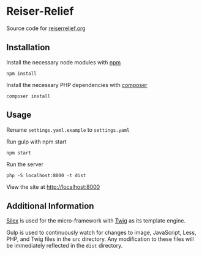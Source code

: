 # Reiser-Relief

Source code for [reiserrelief.org](https://reiserrelief.org)

## Installation

Install the necessary node modules with [npm](https://www.npmjs.com/)

```
npm install
```

Install the necessary PHP dependencies with [composer](https://getcomposer.org/)
```
composer install
```

## Usage

Rename ```settings.yaml.example``` to ```settings.yaml```

Run gulp with npm start
```
npm start
```

Run the server

```
php -S localhost:8000 -t dist
```


View the site at [http://localhost:8000](http://localhost:8000)

## Additional Information

[Silex](http://silex.sensiolabs.org/) is used for the micro-framework with [Twig](http://twig.sensiolabs.org/) as its template engine.

Gulp is used to continuously watch for changes to image, JavaScript, Less, PHP, and Twig files in the ```src``` directory.  Any modification to these files will be immediately reflected in the ```dist``` directory.

